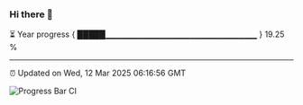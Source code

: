 ### Hi there 👋

⏳ Year progress { █████▁▁▁▁▁▁▁▁▁▁▁▁▁▁▁▁▁▁▁▁▁▁▁▁▁ } 19.25 %

---

⏰ Updated on Wed, 12 Mar 2025 06:16:56 GMT

![Progress Bar CI](https://github.com/code-lakshay/GitHub-Actions-Demo/workflows/Progress%20Bar%20CI/badge.svg)
